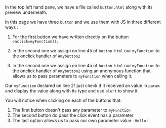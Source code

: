 In the top left hand pane, we have a file called `button.html` along with its preview underneath.

In this page we have three `button` and we use them with JS in three different ways :

1. For the first button we have written directly on the button `onclick=myFunction();`

2. In the second one we assign on line 45 of `button.html` our `myFunction` to the onclick handler of `#mybutton2`

3. In the second one we assign on line 45 of `button.html` our `myFunction` to the onclick handler of `#mybutton2` using an anonymous function that allows us to pass parameters to `myFunction` when calling it.

Our `myFunction` declared on line 21 just check if it received an value in `param` and display the value along with its type and use `alert` to show it.


You will notice when clicking on each of the buttons that:
1. The first button doesn't pass any parameter to `myFunction`
2. The second button do pass the click event has a parameter
3. The last option allows us to pass our own parameter value : `Hello!`